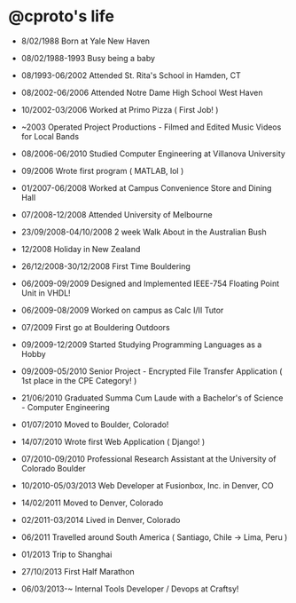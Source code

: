 @cproto's life
===============

- 8/02/1988 Born at Yale New Haven
- 08/02/1988-1993 Busy being a baby
- 08/1993-06/2002 Attended St. Rita's School in Hamden, CT

- 08/2002-06/2006 Attended Notre Dame High School West Haven
- 10/2002-03/2006 Worked at Primo Pizza ( First Job! )
- ~2003 Operated Project Productions - Filmed and Edited Music Videos for Local Bands

- 08/2006-06/2010 Studied Computer Engineering at Villanova University
- 09/2006 Wrote first program ( MATLAB, lol )
- 01/2007-06/2008 Worked at Campus Convenience Store and Dining Hall
- 07/2008-12/2008 Attended University of Melbourne
- 23/09/2008-04/10/2008 2 week Walk About in the Australian Bush
- 12/2008 Holiday in New Zealand
- 26/12/2008-30/12/2008 First Time Bouldering
- 06/2009-09/2009 Designed and Implemented IEEE-754 Floating Point Unit in VHDL!
- 06/2009-08/2009 Worked on campus as Calc I/II Tutor
- 07/2009 First go at Bouldering Outdoors
- 09/2009-12/2009 Started Studying Programming Languages as a Hobby
- 09/2009-05/2010 Senior Project - Encrypted File Transfer Application ( 1st place in the CPE Category! )
- 21/06/2010 Graduated Summa Cum Laude with a Bachelor's of Science - Computer Engineering

- 01/07/2010 Moved to Boulder, Colorado!
- 14/07/2010 Wrote first Web Application ( Django! )
- 07/2010-09/2010 Professional Research Assistant at the University of Colorado Boulder
- 10/2010-05/03/2013 Web Developer at Fusionbox, Inc. in Denver, CO
- 14/02/2011 Moved to Denver, Colorado
- 02/2011-03/2014 Lived in Denver, Colorado
- 06/2011 Travelled around South America ( Santiago, Chile -> Lima, Peru )
- 01/2013 Trip to Shanghai
- 27/10/2013 First Half Marathon
- 06/03/2013-~ Internal Tools Developer / Devops at Craftsy!

